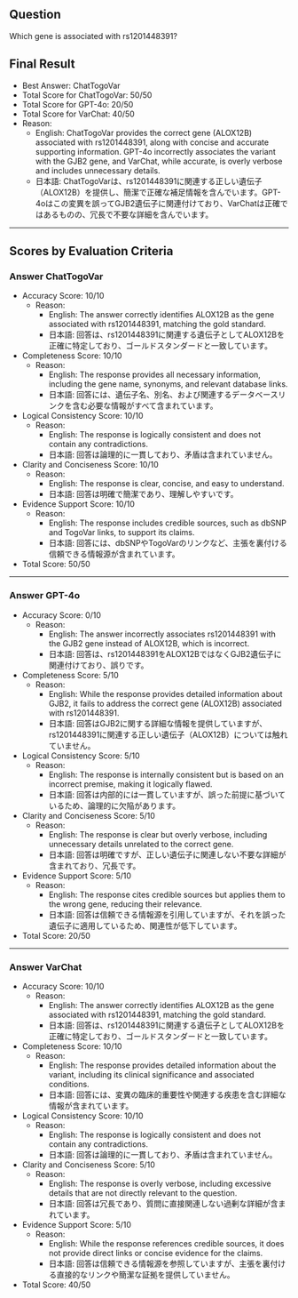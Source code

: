 ## Question

Which gene is associated with rs1201448391?

## Final Result

- Best Answer: ChatTogoVar
- Total Score for ChatTogoVar: 50/50
- Total Score for GPT-4o: 20/50
- Total Score for VarChat: 40/50
- Reason:
  - English: ChatTogoVar provides the correct gene (ALOX12B) associated with rs1201448391, along with concise and accurate supporting information. GPT-4o incorrectly associates the variant with the GJB2 gene, and VarChat, while accurate, is overly verbose and includes unnecessary details.
  - 日本語: ChatTogoVarは、rs1201448391に関連する正しい遺伝子（ALOX12B）を提供し、簡潔で正確な補足情報を含んでいます。GPT-4oはこの変異を誤ってGJB2遺伝子に関連付けており、VarChatは正確ではあるものの、冗長で不要な詳細を含んでいます。

---

## Scores by Evaluation Criteria

### Answer ChatTogoVar
- Accuracy Score: 10/10
  - Reason: 
    - English: The answer correctly identifies ALOX12B as the gene associated with rs1201448391, matching the gold standard.
    - 日本語: 回答は、rs1201448391に関連する遺伝子としてALOX12Bを正確に特定しており、ゴールドスタンダードと一致しています。
- Completeness Score: 10/10
  - Reason: 
    - English: The response provides all necessary information, including the gene name, synonyms, and relevant database links.
    - 日本語: 回答には、遺伝子名、別名、および関連するデータベースリンクを含む必要な情報がすべて含まれています。
- Logical Consistency Score: 10/10
  - Reason: 
    - English: The response is logically consistent and does not contain any contradictions.
    - 日本語: 回答は論理的に一貫しており、矛盾は含まれていません。
- Clarity and Conciseness Score: 10/10
  - Reason: 
    - English: The response is clear, concise, and easy to understand.
    - 日本語: 回答は明確で簡潔であり、理解しやすいです。
- Evidence Support Score: 10/10
  - Reason: 
    - English: The response includes credible sources, such as dbSNP and TogoVar links, to support its claims.
    - 日本語: 回答には、dbSNPやTogoVarのリンクなど、主張を裏付ける信頼できる情報源が含まれています。
- Total Score: 50/50

---

### Answer GPT-4o
- Accuracy Score: 0/10
  - Reason: 
    - English: The answer incorrectly associates rs1201448391 with the GJB2 gene instead of ALOX12B, which is incorrect.
    - 日本語: 回答は、rs1201448391をALOX12BではなくGJB2遺伝子に関連付けており、誤りです。
- Completeness Score: 5/10
  - Reason: 
    - English: While the response provides detailed information about GJB2, it fails to address the correct gene (ALOX12B) associated with rs1201448391.
    - 日本語: 回答はGJB2に関する詳細な情報を提供していますが、rs1201448391に関連する正しい遺伝子（ALOX12B）については触れていません。
- Logical Consistency Score: 5/10
  - Reason: 
    - English: The response is internally consistent but is based on an incorrect premise, making it logically flawed.
    - 日本語: 回答は内部的には一貫していますが、誤った前提に基づいているため、論理的に欠陥があります。
- Clarity and Conciseness Score: 5/10
  - Reason: 
    - English: The response is clear but overly verbose, including unnecessary details unrelated to the correct gene.
    - 日本語: 回答は明確ですが、正しい遺伝子に関連しない不要な詳細が含まれており、冗長です。
- Evidence Support Score: 5/10
  - Reason: 
    - English: The response cites credible sources but applies them to the wrong gene, reducing their relevance.
    - 日本語: 回答は信頼できる情報源を引用していますが、それを誤った遺伝子に適用しているため、関連性が低下しています。
- Total Score: 20/50

---

### Answer VarChat
- Accuracy Score: 10/10
  - Reason: 
    - English: The answer correctly identifies ALOX12B as the gene associated with rs1201448391, matching the gold standard.
    - 日本語: 回答は、rs1201448391に関連する遺伝子としてALOX12Bを正確に特定しており、ゴールドスタンダードと一致しています。
- Completeness Score: 10/10
  - Reason: 
    - English: The response provides detailed information about the variant, including its clinical significance and associated conditions.
    - 日本語: 回答には、変異の臨床的重要性や関連する疾患を含む詳細な情報が含まれています。
- Logical Consistency Score: 10/10
  - Reason: 
    - English: The response is logically consistent and does not contain any contradictions.
    - 日本語: 回答は論理的に一貫しており、矛盾は含まれていません。
- Clarity and Conciseness Score: 5/10
  - Reason: 
    - English: The response is overly verbose, including excessive details that are not directly relevant to the question.
    - 日本語: 回答は冗長であり、質問に直接関連しない過剰な詳細が含まれています。
- Evidence Support Score: 5/10
  - Reason: 
    - English: While the response references credible sources, it does not provide direct links or concise evidence for the claims.
    - 日本語: 回答は信頼できる情報源を参照していますが、主張を裏付ける直接的なリンクや簡潔な証拠を提供していません。
- Total Score: 40/50